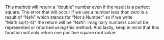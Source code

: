 This method will return a “double” number even if the result is a perfect square. The error that will occur if we use a number less than zero is a result of “NaN” which stands for “Not a Number” so if we write “Math.sqrt(-4)” the return will be “NaN”. Imaginary numbers cannot be represented or returned using this method. And lastly, keep in mind that this function will only return one positive square root value.

